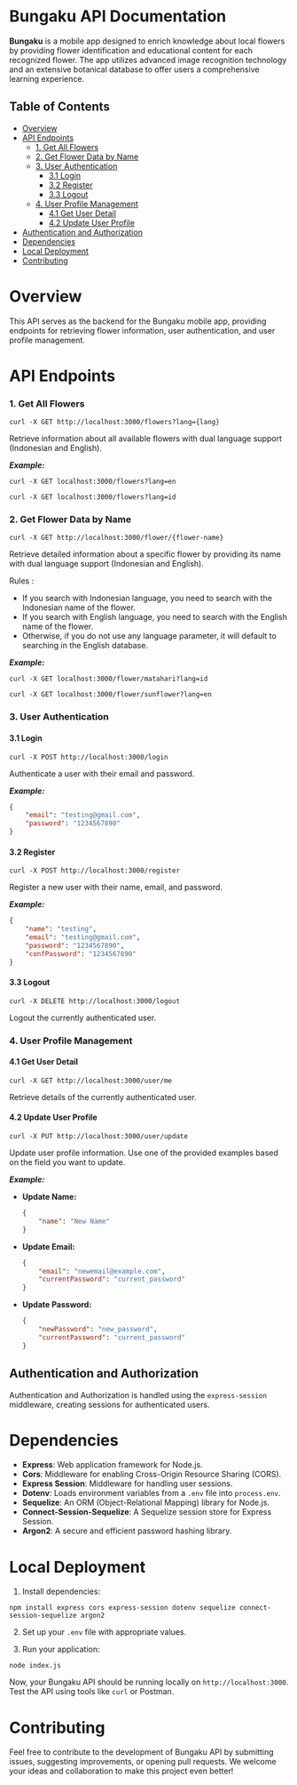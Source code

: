 # Bungaku API Documentation

**Bungaku** is a mobile app designed to enrich knowledge about local flowers by providing flower identification and educational content for each recognized flower. The app utilizes advanced image recognition technology and an extensive botanical database to offer users a comprehensive learning experience.

## Table of Contents
- [Overview](#overview)
- [API Endpoints](#api-endpoints)
  - [1. Get All Flowers](#1-get-all-flowers)
  - [2. Get Flower Data by Name](#2-get-flower-data-by-name)
  - [3. User Authentication](#3-user-authentication)
    - [3.1 Login](#31-login)
    - [3.2 Register](#32-register)
    - [3.3 Logout](#33-logout)
  - [4. User Profile Management](#4-user-profile-management)
    - [4.1 Get User Detail](#41-get-user-detail)
    - [4.2 Update User Profile](#42-update-user-profile)
- [Authentication and Authorization](#authentication-and-authorization)
- [Dependencies](#dependencies)
- [Local Deployment](#local-deployment)
- [Contributing](#contributing)

# Overview

This API serves as the backend for the Bungaku mobile app, providing endpoints for retrieving flower information, user authentication, and user profile management.

# API Endpoints

### 1. Get All Flowers

```
curl -X GET http://localhost:3000/flowers?lang={lang}
```

Retrieve information about all available flowers with dual language support (Indonesian and English).

***Example:***
```
curl -X GET localhost:3000/flowers?lang=en
```
```
curl -X GET localhost:3000/flowers?lang=id
```

### 2. Get Flower Data by Name

```
curl -X GET http://localhost:3000/flower/{flower-name}
```

Retrieve detailed information about a specific flower by providing its name with dual language support (Indonesian and English).

Rules :
- If you search with Indonesian language, you need to search with the Indonesian name of the flower.
- If you search with English language, you need to search with the English name of the flower.
- Otherwise, if you do not use any language parameter, it will default to searching in the English database.

***Example:***
```
curl -X GET localhost:3000/flower/matahari?lang=id
```
```
curl -X GET localhost:3000/flower/sunflower?lang=en
```

### 3. User Authentication

#### 3.1 Login

```
curl -X POST http://localhost:3000/login
```

Authenticate a user with their email and password.

***Example:***
```json
{
    "email": "testing@gmail.com",
    "password": "1234567890"
}
```

#### 3.2 Register

```
curl -X POST http://localhost:3000/register
```

Register a new user with their name, email, and password.

***Example:***
```json
{
    "name": "testing",
    "email": "testing@gmail.com",
    "password": "1234567890",
    "confPassword": "1234567890"
}
```

#### 3.3 Logout

```
curl -X DELETE http://localhost:3000/logout
```

Logout the currently authenticated user.

### 4. User Profile Management

#### 4.1 Get User Detail

```
curl -X GET http://localhost:3000/user/me
```

Retrieve details of the currently authenticated user.

#### 4.2 Update User Profile

```
curl -X PUT http://localhost:3000/user/update
```

Update user profile information. Use one of the provided examples based on the field you want to update.

***Example:***

- **Update Name:**
  ```json
  {
      "name": "New Name"
  }
  ```

- **Update Email:**
  ```json
  {
      "email": "newemail@example.com",
      "currentPassword": "current_password"
  }
  ```

- **Update Password:**
  ```json
  {
      "newPassword": "new_password",
      "currentPassword": "current_password"
  }
  ```

## Authentication and Authorization

Authentication and Authorization is handled using the `express-session` middleware, creating sessions for authenticated users.


# Dependencies

- **Express**: Web application framework for Node.js.
- **Cors**: Middleware for enabling Cross-Origin Resource Sharing (CORS).
- **Express Session**: Middleware for handling user sessions.
- **Dotenv**: Loads environment variables from a `.env` file into `process.env`.
- **Sequelize**: An ORM (Object-Relational Mapping) library for Node.js.
- **Connect-Session-Sequelize**: A Sequelize session store for Express Session.
- **Argon2**: A secure and efficient password hashing library.

# Local Deployment

1. Install dependencies:

```
npm install express cors express-session dotenv sequelize connect-session-sequelize argon2
```

2. Set up your `.env` file with appropriate values.

3. Run your application:

```
node index.js
```

Now, your Bungaku API should be running locally on `http://localhost:3000`. Test the API using tools like `curl` or Postman.

# Contributing

Feel free to contribute to the development of Bungaku API by submitting issues, suggesting improvements, or opening pull requests. We welcome your ideas and collaboration to make this project even better!
